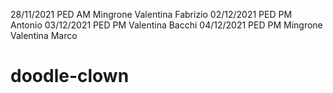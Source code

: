 28/11/2021 PED AM Mingrone Valentina Fabrizio
02/12/2021 PED PM Antonio
03/12/2021 PED PM Valentina Bacchi
04/12/2021 PED PM Mingrone Valentina Marco
# doodle-clown
